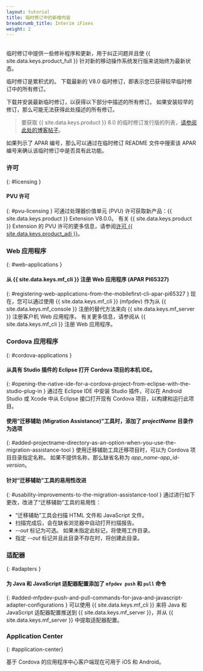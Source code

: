 ```yaml
---
layout: tutorial
title: 临时修订中的新增内容
breadcrumb_title: Interim iFixes
weight: 2
---
```

<!-- NLS_CHARSET=UTF-8 -->
<br/>
临时修订中提供一些修补程序和更新，用于纠正问题并且使 {{ site.data.keys.product_full }} 针对新的移动操作系统发行版来说始终为最新状态。

临时修订是累积式的。 下载最新的 V8.0 临时修订，即表示您已获得较早临时修订中的所有修订。

下载并安装最新临时修订，以获得以下部分中描述的所有修订。 如果安装较早的修订，那么可能无法获得此处描述的所有修订。

> 要获取 {{ site.data.keys.product }} 8.0 的临时修订发行版的列表，[请参阅此处的博客帖子]({{site.baseurl}}/blog/tag/iFix_8.0/)。

如果列示了 APAR 编号，那么可以通过在临时修订 README 文件中搜索该 APAR 编号来确认该临时修订中是否具有此功能。

### 许可
{: #licensing }
#### PVU 许可
{: #pvu-licensing }
可通过处理器价值单元 (PVU) 许可获取新产品：{{ site.data.keys.product }} Extension V8.0.0。 有关 {{ site.data.keys.product }} Extension 的 PVU 许可的更多信息，请参阅[许可 {{ site.data.keys.product_adj }}](../../licensing)。

### Web 应用程序
{: #web-applications }
#### 从 {{ site.data.keys.mf_cli }} 注册 Web 应用程序 (APAR PI65327)
{: #registering-web-applications-from-the-mobilefirst-cli-apar-pi65327 }
现在，您可以通过使用 {{ site.data.keys.mf_cli }} (mfpdev) 作为从 {{ site.data.keys.mf_console }} 注册的替代方法来向 {{ site.data.keys.mf_server }} 注册客户机 Web 应用程序。 有关更多信息，请参阅从 {{ site.data.keys.mf_cli }} 注册 Web 应用程序。

### Cordova 应用程序
{: #cordova-applications }
#### 从具有 Studio 插件的 Eclipse 打开 Cordova 项目的本机 IDE。
{: #opening-the-native-ide-for-a-cordova-project-from-eclipse-with-the-studio-plug-in }
通过在 Eclipse IDE 中安装 Studio 插件，可以在 Android Studio 或 Xcode 中从 Eclipse 接口打开现有 Cordova 项目，以构建和运行此项目。

#### 使用“迁移辅助 (Migration Assistance)”工具时，添加了 *projectName* 目录作为选项
{: #added-projectname-directory-as-an-option-when-you-use-the-migration-assistance-tool }
使用迁移辅助工具迁移项目时，可以为 Cordova 项目目录指定名称。 如果不提供名称，那么缺省名称为 *app_name-app_id-version*。

#### 针对“迁移辅助”工具的易用性改进
{: #usability-improvements-to-the-migration-assistance-tool }
通过进行如下更改，改进了“迁移辅助”工具的易用性：

* “迁移辅助”工具会扫描 HTML 文件和 JavaScript 文件。
* 扫描完成后，会在缺省浏览器中自动打开扫描报告。
* *--out* 标记为可选。 如果未指定此标记，将使用工作目录。
* 指定 *--out* 标记并且此目录不存在时，将创建此目录。

### 适配器
{: #adapters }
#### 为 Java 和 JavaScript 适配器配置添加了 `mfpdev push` 和 `pull` 命令
{: #added-mfpdev-push-and-pull-commands-for-java-and-javascript-adapter-configurations }
可以使用 {{ site.data.keys.mf_cli }} 来将 Java 和 JavaScript 适配器配置推送到 {{ site.data.keys.mf_server }}，并从 {{ site.data.keys.mf_server }} 中提取适配器配置。

### Application Center
{: #application-center}

基于 Cordova 的应用程序中心客户端现在可用于 iOS 和 Android。
